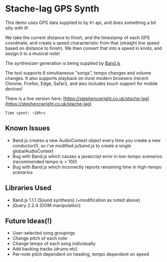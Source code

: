 # Stache-lag GPS Synth

This demo uses GPS data supplied to by `R7` api, and does something a bit silly with it!

We take the current distance to finish, and the timestamp of each GPS coordinate, and create a speed characteristic from that (straight line speed based on distance to finish).  We then convert that into a speed in knots, and assign it to a musical note!

The synthesizer generation is being supplied by [Band.js](https://github.com/meenie/band.js/)

The tool supports 6 simultaneous "songs", tempo changes and volume changes.  It also supports playback on most modern browsers (recent Chrome, Firefox, Edge, Safari), and also includes touch support for mobile devices!

There is a live version here: [https://stephencwright.co.uk/stache-lag](https://stephencwright.co.uk/stache-lag)

`Time spent: ~10hrs`

## Known Issues

* Band.js creates a new AudioContext object every time you create a new conductor(!), so i've modified js/band.js to create a single globalAudioContext
* Bug with Band.js which causes a javascript error in low-tempo scenarios (recommended tempo is > 100)
* Bug with Band.js which incorrectly reports remaining time in high-tempo scenarios

## Libraries Used

* Band.js 1.1.1 (Sound synthesis) (+modification as noted above)
* jQuery 2.2.4 (DOM manipulation)

## Future Ideas(!)

* User-selected song groupings
* Change pitch of each note
* Change tempo of each song individually
* Add backing tracks (drums etc)
* Per-note pitch dependent on heading, tempo dependent on speed